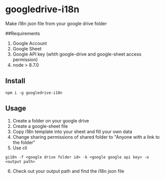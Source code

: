 # googledrive-i18n
Make i18n json file from your google drive folder

##Requirements
1. Google Account
2. Google Sheet
3. Google API key (whth google-drive and google-sheet access permission)
3. node > 8.7.0

## Install
```
npm i -g googledrive-i18n
```

## Usage
1. Create a folder on your google drive
2. Create a google-sheet file
3. Copy i18n template into your sheet and fill your own data
4. Change sharing permissions of shared folder to "Anyone with a link to the folder"
5. Use cli
```
gi18n -f <google drive folder id> -k <google google api key> -o <output path>
```
6. Check out your output path and find the i18n json file